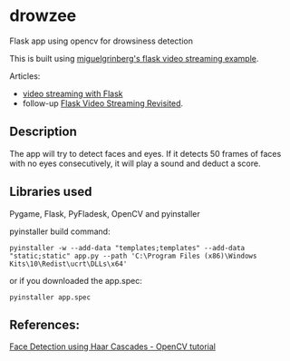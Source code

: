 
# drowzee
Flask app using opencv for drowsiness detection

This is built using [miguelgrinberg\'s flask video streaming example](https://github.com/miguelgrinberg/flask-video-streaming/tree/v1).

Articles:

* [video streaming with Flask](http://blog.miguelgrinberg.com/post/video-streaming-with-flask) 
* follow-up [Flask Video Streaming Revisited](http://blog.miguelgrinberg.com/post/flask-video-streaming-revisited).

## Description

The app will try to detect faces and eyes. If it detects 50 frames of faces with no eyes consecutively, it will play a sound and deduct a score.

## Libraries used

Pygame, Flask, PyFladesk, OpenCV and pyinstaller

pyinstaller build command:

    pyinstaller -w --add-data "templates;templates" --add-data "static;static" app.py --path 'C:\Program Files (x86)\Windows Kits\10\Redist\ucrt\DLLs\x64'   
    
or if you downloaded the app.spec:

    pyinstaller app.spec
      
## References: 

[Face Detection using Haar Cascades - OpenCV tutorial](https://docs.opencv.org/3.3.0/d7/d8b/tutorial_py_face_detection.html)
